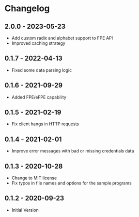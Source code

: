 # Changelog

## 2.0.0 - 2023-05-23
* Add custom radix and alphabet support to FPE API
* Improved caching strategy

## 0.1.7 - 2022-04-13
* Fixed some data parsing logic

## 0.1.6 - 2021-09-29
* Added FPE/eFPE capability

## 0.1.5 - 2021-02-19
* Fix client hangs in HTTP requests

## 0.1.4 - 2021-02-01
* Improve error messages with bad or missing credentials data

## 0.1.3 - 2020-10-28
* Change to MIT license
* Fix typos in file names and options for the sample programs

## 0.1.2 - 2020-09-23
* Initial Version
